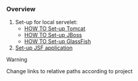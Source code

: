### Overview
1. Set-up for local servelet:
	  - [HOW TO Set-up Tomcat](obsidian://open?vault=obsidian_thee_grey&file=Set-up%20Tomcat)
	  - [HOW TO Set-up JBoss](obsidian://open?vault=obsidian_thee_grey&file=Set-up%20JBoss)
	  - [HOW TO Set-up GlassFish](obsidian://open?vault=obsidian_thee_grey&file=Servers%2F3%20-%20Set-up%20GlassFish)
1.  [Set-up JSF application](https://www.tutorialspoint.com/jsf/jsf_first_application.htm) 



>[!warning]
>Change links to relative paths according to project


